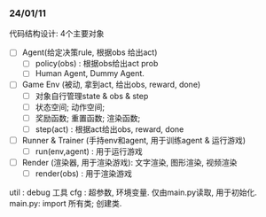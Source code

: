 ### 24/01/11
代码结构设计: 4个主要对象
- [ ] Agent(给定决策rule, 根据obs 给出act)
  - [ ] policy(obs) : 根据obs给出act prob
  - [ ] Human Agent, Dummy Agent. 
- [ ] Game Env (被动, 拿到act, 给出obs, reward, done)  
  - [ ] 对象自行管理state & obs & step
  - [ ] 状态空间; 动作空间; 
  - [ ] 奖励函数; 重置函数; 渲染函数;
  - [ ] step(act) : 根据act给出obs, reward, done
- [ ] Runner & Trainer (手持env和agent, 用于训练agent & 运行游戏)
  - [ ] run(env,agent) : 用于运行游戏
- [ ] Render (渲染器, 用于渲染游戏): 文字渲染, 图形渲染, 视频渲染
  - [ ] render(obs) : 用于渲染游戏

util : debug 工具
cfg  : 超参数, 环境变量. 仅由main.py读取, 用于初始化.
main.py: import 所有类; 创建类.


